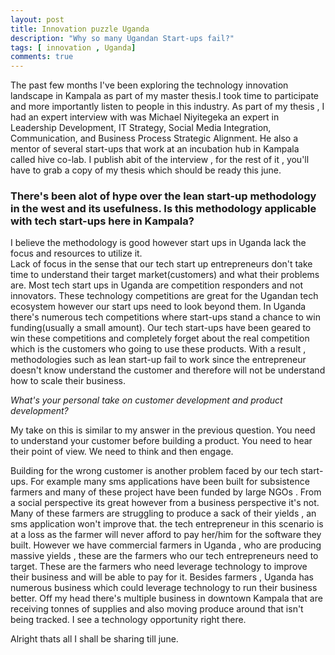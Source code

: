 ```yaml
---
layout: post
title: Innovation puzzle Uganda
description: "Why so many Ugandan Start-ups fail?"
tags: [ innovation , Uganda]
comments: true
---
```

The past few months I've been exploring the technology innovation landscape in Kampala as part of my master thesis.I took time to participate and more importantly listen to people in this industry. As part of my thesis , I had an expert interview with was Michael Niyitegeka  an expert in Leadership Development, IT Strategy, Social Media Integration, Communication, and Business Process Strategic Alignment. He also a mentor of several start-ups that work at an incubation hub in Kampala called hive co-lab. I publish abit of the interview , for the rest of it , you'll have to grab a copy of my thesis which should be ready this june.


### There's been alot of hype over the lean start-up methodology in the west and its usefulness. Is this methodology applicable with tech start-ups here in Kampala?

I believe the methodology is good however start ups in Uganda lack the focus and resources to utilize it.  
Lack of focus in the sense that our tech start up entrepreneurs don't take time to understand their target market(customers) and what their  problems are. Most tech start ups in Uganda are competition responders and not innovators. These technology competitions are great for the Ugandan tech ecosystem however our start ups need to look beyond them. In Uganda there's numerous tech competitions where start-ups stand a chance to win funding(usually a small amount). Our tech start-ups have been geared to win these competitions and completely forget about the real competition which is the customers who going to use these products. With a result , methodologies such as lean start-up fail to work since the entrepreneur doesn't know understand the customer and therefore will not be understand how to scale their business.


*What's your personal take on customer development and product development?*

My take on this is similar to my answer in the previous question. You need to understand your customer before building a product. You need to hear their point of view. We need to think and then engage.

Building for the wrong customer is another problem faced by our tech start-ups. For example many sms applications have been built for subsistence farmers  and many of these project have been funded by large NGOs .  From a social perspective its great however from a business perspective it's not. Many of these farmers are struggling to produce a sack of their yields , an sms application won't improve that. the tech entrepreneur in this scenario is at a loss as the farmer will never afford to pay her/him for the software they built. However we have commercial farmers in Uganda , who are producing massive yields , these are the farmers who our tech entrepreneurs need to target. These are the farmers who need leverage technology to improve their business and will be able to pay for it. Besides farmers , Uganda has numerous business which could leverage technology to run their business better. Off my head there's multiple business in downtown Kampala that are receiving tonnes of supplies and also moving produce around that isn't being tracked. I see a technology opportunity right there.

Alright thats all I shall be sharing till june.